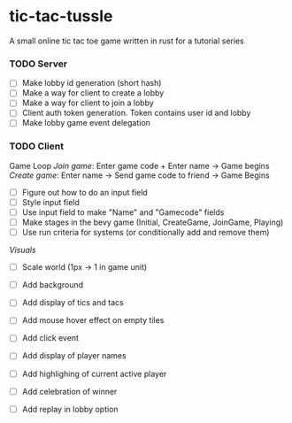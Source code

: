 # tic-tac-tussle
A small online tic tac toe game written in rust for a tutorial series

### TODO Server
- [ ] Make lobby id generation (short hash)
- [ ] Make a way for client to create a lobby
- [ ] Make a way for client to join a lobby
- [ ] Client auth token generation. Token contains user id and lobby
- [ ] Make lobby game event delegation

### TODO Client
 Game Loop
*Join game*: Enter game code + Enter name -> Game begins
*Create game*: Enter name -> Send game code to friend -> Game Begins

- [ ] Figure out how to do an input field
- [ ] Style input field
- [ ] Use input field to make "Name" and "Gamecode" fields
- [ ] Make stages in the bevy game (Initial, CreateGame, JoinGame, Playing)
- [ ] Use run criteria for systems (or conditionally add and remove them)

*Visuals*
- [ ] Scale world (1px -> 1 in game unit)
- [ ] Add background
- [ ] Add display of tics and tacs
- [ ] Add mouse hover effect on empty tiles
- [ ] Add click event
- [ ] Add display of player names
- [ ] Add highlighing of current active player
- [ ] Add celebration of winner
- [ ] Add replay in lobby option


